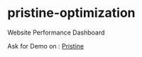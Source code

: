 # pristine-optimization
Website Performance Dashboard

Ask for Demo on : 
[Pristine](https://pristine.vercel.app)
